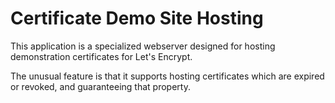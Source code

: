 # Certificate Demo Site Hosting

This application is a specialized webserver designed for hosting demonstration
certificates for Let's Encrypt.

The unusual feature is that it supports hosting certificates which are expired
or revoked, and guaranteeing that property.
